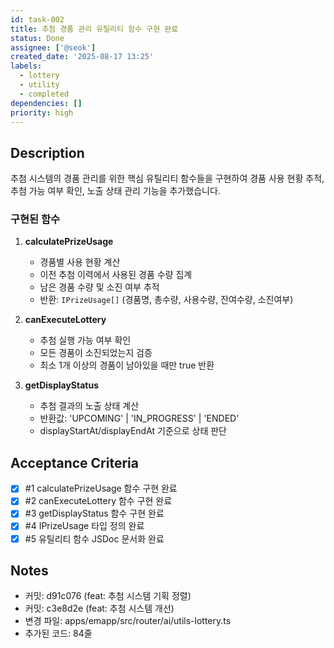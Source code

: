 ```yaml
---
id: task-002
title: 추첨 경품 관리 유틸리티 함수 구현 완료
status: Done
assignee: ['@seok']
created_date: '2025-08-17 13:25'
labels:
  - lottery
  - utility
  - completed
dependencies: []
priority: high
---
```


## Description

추첨 시스템의 경품 관리를 위한 핵심 유틸리티 함수들을 구현하여 경품 사용 현황 추적, 추첨 가능 여부 확인, 노출 상태 관리 기능을 추가했습니다.

### 구현된 함수

1. **calculatePrizeUsage**
   - 경품별 사용 현황 계산
   - 이전 추첨 이력에서 사용된 경품 수량 집계
   - 남은 경품 수량 및 소진 여부 추적
   - 반환: `IPrizeUsage[]` (경품명, 총수량, 사용수량, 잔여수량, 소진여부)

2. **canExecuteLottery**
   - 추첨 실행 가능 여부 확인
   - 모든 경품이 소진되었는지 검증
   - 최소 1개 이상의 경품이 남아있을 때만 true 반환

3. **getDisplayStatus**
   - 추첨 결과의 노출 상태 계산
   - 반환값: 'UPCOMING' | 'IN_PROGRESS' | 'ENDED'
   - displayStartAt/displayEndAt 기준으로 상태 판단

## Acceptance Criteria
<!-- AC:BEGIN -->
- [x] #1 calculatePrizeUsage 함수 구현 완료
- [x] #2 canExecuteLottery 함수 구현 완료
- [x] #3 getDisplayStatus 함수 구현 완료
- [x] #4 IPrizeUsage 타입 정의 완료
- [x] #5 유틸리티 함수 JSDoc 문서화 완료
<!-- AC:END -->

## Notes

- 커밋: d91c076 (feat: 추첨 시스템 기획 정렬)
- 커밋: c3e8d2e (feat: 추첨 시스템 개선)
- 변경 파일: apps/emapp/src/router/ai/utils-lottery.ts
- 추가된 코드: 84줄